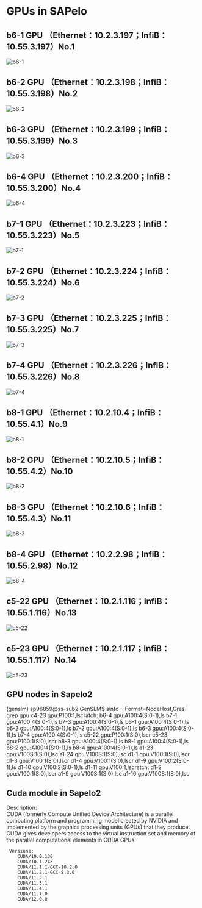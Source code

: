 # GPUs in SAPelo
## b6-1 GPU （Ethernet：10.2.3.197；InfiB：10.55.3.197）No.1
![b6-1](./images/b6-1.png)  
## b6-2 GPU （Ethernet：10.2.3.198；InfiB：10.55.3.198）No.2
![b6-2](./images/b6-2.png)  
## b6-3 GPU （Ethernet：10.2.3.199；InfiB：10.55.3.199）No.3
![b6-3](./images/b6-3.png)  
## b6-4 GPU （Ethernet：10.2.3.200；InfiB：10.55.3.200）No.4
![b6-4](./images/b6-4.png)  
## b7-1 GPU （Ethernet：10.2.3.223；InfiB：10.55.3.223）No.5
![b7-1](./images/b7-1.png) 
## b7-2 GPU （Ethernet：10.2.3.224；InfiB：10.55.3.224）No.6
![b7-2](./images/b7-2.png)  
## b7-3 GPU （Ethernet：10.2.3.225；InfiB：10.55.3.225）No.7
![b7-3](./images/b7-3.png)  
## b7-4 GPU （Ethernet：10.2.3.226；InfiB：10.55.3.226）No.8
![b7-4](./images/b7-4.png)  
## b8-1 GPU （Ethernet：10.2.10.4；InfiB：10.55.4.1）No.9
![b8-1](./images/b8-1.png)  
## b8-2 GPU （Ethernet：10.2.10.5；InfiB：10.55.4.2）No.10
![b8-2](./images/b8-2.png)  
## b8-3 GPU （Ethernet：10.2.10.6；InfiB：10.55.4.3）No.11
![b8-3](./images/b8-3.png) 
## b8-4 GPU （Ethernet：10.2.2.98；InfiB：10.55.2.98）No.12
![b8-4](./images/b8-4.png) 
## c5-22 GPU （Ethernet：10.2.1.116；InfiB：10.55.1.116）No.13
![c5-22](./images/c5-22.png) 
## c5-23 GPU （Ethernet：10.2.1.117；InfiB：10.55.1.117）No.14
![c5-23](./images/c5-23.png) 
## GPU nodes in Sapelo2

(genslm) sp96859@ss-sub2 GenSLM$ sinfo --Format=NodeHost,Gres | grep gpu
c4-23               gpu:P100:1,lscratch:
b6-4                gpu:A100:4(S:0-1),ls
b7-1                gpu:A100:4(S:0-1),ls
b7-3                gpu:A100:4(S:0-1),ls
b6-1                gpu:A100:4(S:0-1),ls
b6-2                gpu:A100:4(S:0-1),ls
b7-2                gpu:A100:4(S:0-1),ls
b6-3                gpu:A100:4(S:0-1),ls
b7-4                gpu:A100:4(S:0-1),ls
c5-22               gpu:P100:1(S:0),lscr
c5-23               gpu:P100:1(S:0),lscr
b8-3                gpu:A100:4(S:0-1),ls
b8-1                gpu:A100:4(S:0-1),ls
b8-2                gpu:A100:4(S:0-1),ls
b8-4                gpu:A100:4(S:0-1),ls
a1-23               gpu:V100S:1(S:0),lsc
a1-24               gpu:V100S:1(S:0),lsc
d1-1                gpu:V100:1(S:0),lscr
d1-3                gpu:V100:1(S:0),lscr
d1-4                gpu:V100:1(S:0),lscr
d1-9                gpu:V100:2(S:0-1),ls
d1-10               gpu:V100:2(S:0-1),ls
d1-11               gpu:V100:1,lscratch:
d1-2                gpu:V100:1(S:0),lscr
a1-9                gpu:V100S:1(S:0),lsc
a1-10               gpu:V100S:1(S:0),lsc

## Cuda module in Sapelo2 
Description:  
CUDA (formerly Compute Unified Device Architecture) is a parallel computing platform and programming model created by NVIDIA and implemented by the graphics processing units (GPUs) that they produce. CUDA gives developers access to the virtual instruction set and memory of the parallel computational elements in CUDA GPUs.  

     Versions:
        CUDA/10.0.130
        CUDA/10.1.243
        CUDA/11.1.1-GCC-10.2.0
        CUDA/11.2.1-GCC-8.3.0
        CUDA/11.2.1
        CUDA/11.3.1
        CUDA/11.4.1
        CUDA/11.7.0
        CUDA/12.0.0
